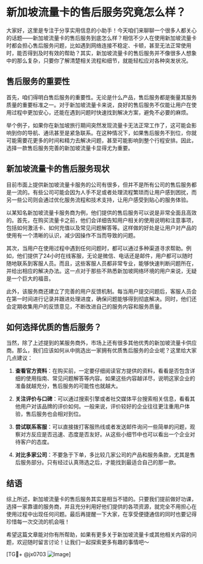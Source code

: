 # 新加坡流量卡的售后服务究竟怎么样？

大家好，这里是专注于分享实用信息的小助手！今天咱们来聊聊一个很多人都关心的话题——新加坡流量卡的售后服务到底怎么样？相信不少人在使用新加坡流量卡时都会担心售后服务问题，比如遇到网络连接不稳定、卡顿，甚至无法正常使用时，能否得到及时有效的帮助？其实，新加坡流量卡的售后服务并不像很多人想象中的那么复杂，只要你了解清楚相关流程和细节，就能轻松应对各种突发状况。

## 售后服务的重要性

首先，咱们得明白售后服务的重要性。无论是什么产品，售后服务都是衡量其服务质量的重要标准之一。对于新加坡流量卡来说，良好的售后服务不仅能让用户在使用过程中更加安心，还能在遇到问题时快速找到解决方案，避免不必要的麻烦。

举个例子，如果你在新加坡旅行期间突然发现流量卡无法正常工作了，这可能会影响到你的导航、通讯甚至是紧急联系。在这种情况下，如果售后服务不到位，你就可能需要花更多的时间和精力去解决问题，甚至可能影响到整个行程安排。因此，选择一款售后服务完善的新加坡流量卡显得尤为重要。

## 新加坡流量卡的售后服务现状

目前市面上提供新加坡流量卡服务的公司有很多，但并不是所有公司的售后服务都是一流的。有些公司可能会因为人手不足或者处理流程繁琐而让用户感到困扰，而另一些公司则会通过优化服务流程和技术支持，让用户感受到贴心的服务体验。

以某知名新加坡流量卡服务商为例，他们提供的售后服务可以说是非常全面且高效的。首先，在购买流量卡之前，他们会详细告知用户相关的使用说明和注意事项，包括如何激活卡、如何充值以及常见问题解答等。这样做的好处是让用户对产品的使用有一个清晰的认识，减少因操作不当而导致的问题。

其次，当用户在使用过程中遇到任何问题时，都可以通过多种渠道寻求帮助。例如，他们提供了24小时在线客服，无论是微信、电话还是邮件，用户都可以随时随地联系到客服人员。而且，这些客服人员都非常专业，能够快速判断问题所在，并给出相应的解决办法。这一点对于那些不熟悉新加坡网络环境的用户来说，无疑是一个巨大的福音。

此外，该服务商还建立了完善的用户反馈机制。每当用户提交问题后，客服人员会在第一时间进行记录并跟进处理进度，确保问题能够得到彻底解决。同时，他们还会定期收集用户的反馈意见，不断改进自己的服务内容和服务质量。

## 如何选择优质的售后服务？

当然，除了上述提到的某服务商外，市场上还有很多其他优秀的新加坡流量卡供应商。那么，我们应该如何从中挑选出一家拥有优质售后服务的企业呢？这里给大家几点建议：

1. **查看官方资料**：在购买前，一定要仔细阅读官方提供的资料，看看是否包含详细的使用指南、常见问题解答等内容。如果这些内容越详尽，说明这家企业的准备就越充分，售后服务的可能性也就越大。

2. **关注评价与口碑**：可以通过搜索引擎或者社交媒体平台搜索相关信息，看看其他用户对该品牌的评价如何。一般来说，评价较好的企业往往更注重用户体验，售后服务也会相对到位。

3. **尝试联系客服**：可以直接拨打客服热线或者发送邮件询问一些简单的问题，观察对方反应是否迅速、态度是否友好。从这些小细节中也可以看出一个企业对待客户的态度。

4. **对比多家公司**：不要急于下单，多比较几家公司的产品和服务条款，尤其是售后服务部分。只有经过认真筛选之后，才能找到最适合自己的那一款。

## 结语

综上所述，新加坡流量卡的售后服务其实是相当不错的。只要我们提前做好功课，选择一家靠谱的服务商，并且充分利用好他们提供的各项资源，就完全不用担心在使用过程中出现任何问题。最后再提醒一下大家，在享受便捷通信的同时也要记得珍惜每一次交流的机会哦！

希望这篇文章能对你有所帮助，如果有更多关于新加坡流量卡或其他相关内容的问题，欢迎随时留言讨论！让我们一起探索更多有趣的事情吧～

[TG💪+ @jx0703 ![Image](https://github.com/user-attachments/assets/dbca1d08-cadb-493c-b0ec-ad6f7a83f270)]